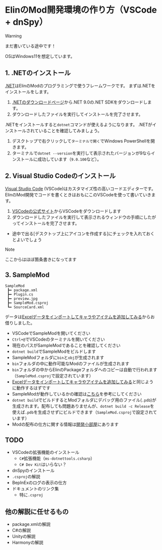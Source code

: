 # ElinのMod開発環境の作り方（VSCode + dnSpy）

> [!WARNING]
> まだ書いている途中です！

OSはWindows11を想定しています。

## 1. .NETのインストール

[.NET](https://dotnet.microsoft.com)はElinのModのプログラミングで使うフレームワークです。
まずは.NETをインストールをします。

1. [.NETのダウンロードページ](https://dotnet.microsoft.com/ja-jp/download)から.NET 9.0の.NET SDKをダウンロードします。
2. ダウンロードしたファイルを実行してインストールを完了させます。

.NETをインストールすると`dotnet`コマンドが使えるようになります。
.NETがインストールされていることを確認してみましょう。

1. デスクトップで右クリックして`ターミナルで開く`でWindows PowerShellを開きます。
2. ターミナルで`dotnet --version`を実行して表示されたバージョンが9ならインストールに成功しています（`9.0.100`など）。

## 2. Visual Studio Codeのインストール

[Visual Studio Code](https://code.visualstudio.com/)
 (VSCode)はカスタマイズ性の高いコードエディターです。ElinのMod開発でコードを書くときはおもにこのVSCodeを使って書いていきます。

1. [VSCodeの公式サイト](https://code.visualstudio.com/)からVSCodeをダウンロードします
2. ダウンロードしたファイルを実行して表示されるウィンドウの手順にしたがってインストールを完了させます。
  - 途中で出る[デスクトップ上にアイコンを作成する]にチェックを入れておくとよいでしょう

> [!NOTE]
> ここからはほぼ箇条書きになってます

## 3. SampleMod

```
SampleMod
 ┣━ package.xml
 ┣━ Plugin.cs
 ┣━ preview.jpg
 ┣━ SampleMod.csproj
 ┗━ SourceCard.xml
```

データは[Excelデータをインポートしてキャラやアイテムを追加してみる](https://docs.google.com/document/d/e/2PACX-1vR3GPx71Xnjfme6PtdqNnS5GnxlOFr2A8KdzH8bYTEwEOCgeVYROi3YaMQ2_h4qsySU_BORHKXPUi9i/pub)からお借りしました。

- VSCodeでSampleModを開いてください
- `Ctrl+@`でVSCodeのターミナルを開いてください
- 現在のパスがSampleModであることを確認してください
- `dotnet build`でSampleModをビルドします
- SampleModフォルダに`bin`と`obj`が生成されます
- `bin`フォルダの中に動作可能なModのファイルが生成されます
- `bin`フォルダの中からElinのPackageフォルダへのコピーは自動で行われます（`SampleMod.csproj`で設定されています）
- [Excelデータをインポートしてキャラやアイテムを追加してみる](https://docs.google.com/document/d/e/2PACX-1vR3GPx71Xnjfme6PtdqNnS5GnxlOFr2A8KdzH8bYTEwEOCgeVYROi3YaMQ2_h4qsySU_BORHKXPUi9i/pub)と同じように動作するはずです
- SampleModが動作しているかの確認は[こちら](https://discord.com/channels/208391609778307075/1213053125590777866/1255361975907651634)を参考にしてください
- `dotnet build`でビルドするとModフォルダにデバッグ用のファイル(`.pdb`)が生成されます。配布しても問題ありませんが、`dotnet build -c Release`を使えば`.pdb`を生成させずにビルドできます（`SampleMod.csproj`で設定されています）
- Modの配布の仕方に関する情報は[開発小部屋](https://ylvania.org/elin_dev.html)にあります

## TODO

- VSCodeの拡張機能のインストール
  - `C#`拡張機能（`ms-dotnettools.csharp`）
  - `C# Dev Kit`はいらない？
- dnSpyのインストール
- `.csproj`の解説
- BepInExのログの表示の仕方
- ドキュメントのリンク集
  - 特に`.csproj`

## 他の解説に任せるもの

- package.xmlの解説
- C#の解説
- Unityの解説
- Harmonyの解説
